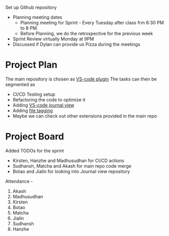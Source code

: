 Set up Github repository

- Planning meeting dates
  - Planning meeting for Sprint - Every Tuesday after class frm 6:30 PM to 8 PM.
  - Before Planning, we do the retrospective for the previous week
- Sprint Review virtually Monday at 9PM
- Discussed if Dylan can provide us Pizza during the meetings
# Project Plan
The main repository is chosen as [VS-code plugin](https://github.com/pajoma/vscode-journal)
The tasks can then be segmented as 
- CI/CD Testing setup
- Refactoring the code to optimize it
- Adding [VS-code journal view](https://marketplace.visualstudio.com/items?itemName=Gruntfuggly.vscode-journal-view)
- Adding [file tagging](https://gitlab.com/limelights/vscode-tag-files)
- Maybe we can check out other extensions provided in the main repo

# Project Board
Added TODOs for the sprint 
- Kirsten, Hanzhe and Madhusudhan for CI/CD actions
- Sudhansh, Matcha and Akash for main repo code merge
- Botao and Jialin for looking into Journal view repository


Attendance -
1. Akash
2. Madhusudhan
3. Kirsten
4. Botao
5. Matcha
6. Jialin
7. Sudhansh
8. Hanzhe
  

